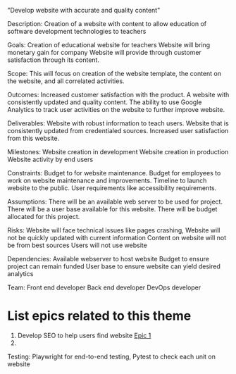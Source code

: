 "Develop website with accurate and quality content"

Description: Creation of a website with content to allow education of software development technologies to teachers

Goals: Creation of educational website for teachers
Website will bring monetary gain for company
Website will provide through customer satisfaction through its content.

Scope: This will focus on creation of the website template, the content on the website, and all correlated activities.

Outcomes: Increased customer satisfaction with the product.
A website with consistently updated and quality content.
The ability to use Google Analytics to track user activities on the website to further improve website.

Deliverables: Website with robust information to teach users.
Website that is consistently updated from credentialed sources.
Increased user satisfaction from this website.

Milestones: Website creation in development
Website creation in production
Website activity by end users

Constraints: Budget to for website maintenance.
Budget for employees to work on website maintenance and improvements.
Timeline to launch website to the public.
User requirements like accessibility requirements.

Assumptions: There will be an available web server to be used for project.
There will be a user base available for this website.
There will be budget allocated for this project.

Risks: Website will face technical issues like pages crashing,
Website will not be quickly updated with current information
Content on website will not be from best sources
Users will not use website

Dependencies: Available webserver to host website
Budget to ensure project can remain funded
User base to ensure website can yield desired analytics

Team: Front end developer
Back end developer
DevOps developer

# List epics related to this theme
1. Develop SEO to help users find website [Epic 1](Epics/WebsiteCreateEpics1.md)
2. 

Testing: Playwright for end-to-end testing, Pytest to check each unit on website